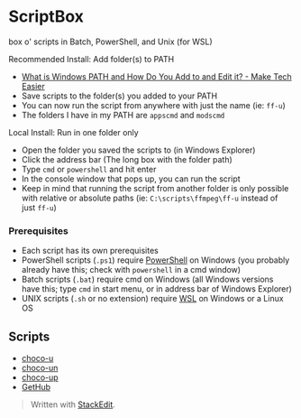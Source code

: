 # ScriptBox

box o' scripts in Batch, PowerShell, and Unix (for WSL)

Recommended Install: Add folder(s) to PATH
* [What is Windows PATH and How Do You Add to and Edit it? - Make Tech Easier](https://www.maketecheasier.com/what-is-the-windows-path/)
* Save scripts to the folder(s) you added to your PATH
* You can now run the script from anywhere with just the name (ie: `ff-u`)
* The folders I have in my PATH are `appscmd` and `modscmd`

Local Install: Run in one folder only
* Open the folder you saved the scripts to (in Windows Explorer)
* Click the address bar (The long box with the folder path)
* Type `cmd` or `powershell` and hit enter
* In the console window that pops up, you can run the script
* Keep in mind that running the script from another folder is only possible with relative or absolute paths (ie: `C:\scripts\ffmpeg\ff-u` instead of just `ff-u`)

### Prerequisites

* Each script has its own prerequisites
* PowerShell scripts (`.ps1`) require [PowerShell](https://learn.microsoft.com/en-us/powershell/scripting/windows-powershell/install/installing-windows-powershell?view=powershell-7.3) on Windows (you probably already have this; check with `powershell` in a cmd window)
* Batch scripts (`.bat`) require cmd on Windows (all Windows versions have this; type `cmd` in start menu, or in address bar of Windows Explorer)
* UNIX scripts (`.sh` or no extension) require [WSL](https://learn.microsoft.com/en-us/windows/wsl/install) on Windows or a Linux OS

Scripts
----
* [choco-u](appscmd/.README/choco-u.md)
* [choco-un](appscmd/.README/choco-un.md)
* [choco-up](appscmd/.README/choco-up.md)
* [GetHub](appscmd/.README/GetHub.md)

> Written with [StackEdit](https://stackedit.io/).
